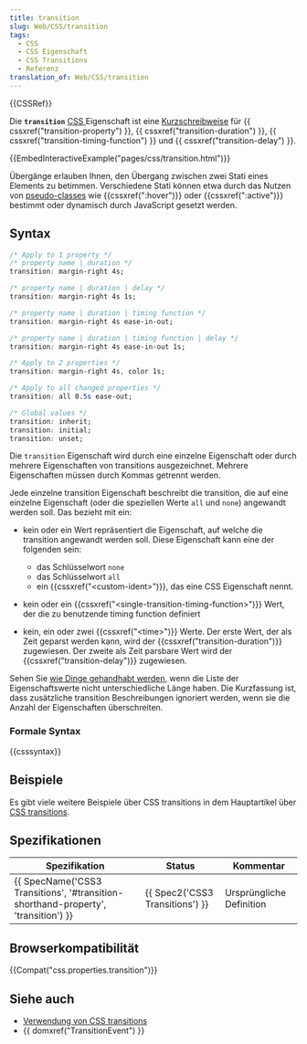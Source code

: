 ```yaml
---
title: transition
slug: Web/CSS/transition
tags:
  - CSS
  - CSS Eigenschaft
  - CSS Transitions
  - Referenz
translation_of: Web/CSS/transition
---
```

{{CSSRef}}

Die **`transition`** [CSS ](/en/CSS "CSS")Eigenschaft ist eine [Kurzschreibweise](/de/docs/Web/CSS/Shorthand_properties) für {{ cssxref("transition-property") }}, {{ cssxref("transition-duration") }}, {{ cssxref("transition-timing-function") }} und {{ cssxref("transition-delay") }}.

{{EmbedInteractiveExample("pages/css/transition.html")}}

Übergänge erlauben Ihnen, den Übergang zwischen zwei Stati eines Elements zu betimmen. Verschiedene Stati können etwa durch das Nutzen von [pseudo-classes](/de/docs/Web/CSS/Pseudo-classes "/en-US/docs/CSS/Pseudo-classes") wie {{cssxref(":hover")}} oder {{cssxref(":active")}} bestimmt oder dynamisch durch JavaScript gesetzt werden.

## Syntax

```css
/* Apply to 1 property */
/* property name | duration */
transition: margin-right 4s;

/* property name | duration | delay */
transition: margin-right 4s 1s;

/* property name | duration | timing function */
transition: margin-right 4s ease-in-out;

/* property name | duration | timing function | delay */
transition: margin-right 4s ease-in-out 1s;

/* Apply to 2 properties */
transition: margin-right 4s, color 1s;

/* Apply to all changed properties */
transition: all 0.5s ease-out;

/* Global values */
transition: inherit;
transition: initial;
transition: unset;
```

Die `transition` Eigenschaft wird durch eine einzelne Eigenschaft oder durch mehrere Eigenschaften von transitions ausgezeichnet. Mehrere Eigenschaften müssen durch Kommas getrennt werden.

Jede einzelne transition Eigenschaft beschreibt die transition, die auf eine einzelne Eigenschaft (oder die speziellen Werte `all` und `none`) angewandt werden soll. Das bezieht mit ein:

- kein oder ein Wert repräsentiert die Eigenschaft, auf welche die transition angewandt werden soll. Diese Eigenschaft kann eine der folgenden sein:

  - das Schlüsselwort `none`
  - das Schlüsselwort `all`
  - ein {{cssxref("&lt;custom-ident&gt;")}}, das eine CSS Eigenschaft nennt.

- kein oder ein {{cssxref("&lt;single-transition-timing-function&gt;")}} Wert, der die zu benutzende timing function definiert
- kein, ein oder zwei {{cssxref("&lt;time&gt;")}} Werte. Der erste Wert, der als Zeit geparst werden kann, wird der {{cssxref("transition-duration")}} zugewiesen. Der zweite als Zeit parsbare Wert wird der {{cssxref("transition-delay")}} zugewiesen.

Sehen Sie [wie Dinge gehandhabt werden](/de/docs/Web/CSS/CSS_Transitions/Using_CSS_transitions#When_property_value_lists_are_of_different_lengths "en/CSS/CSS transitions#When property value lists are of different lengths"), wenn die Liste der Eigenschaftswerte nicht unterschiedliche Länge haben. Die Kurzfassung ist, dass zusätzliche transition Beschreibungen ignoriert werden, wenn sie die Anzahl der Eigenschaften überschreiten.

### Formale Syntax

{{csssyntax}}

## Beispiele

Es gibt viele weitere Beispiele über CSS transitions in dem Hauptartikel über [CSS transitions](/de/docs/Web/CSS/CSS_Transitions/Using_CSS_transitions "en/CSS/CSS transitions").

## Spezifikationen

| Spezifikation                                                                                                | Status                                   | Kommentar                |
| ------------------------------------------------------------------------------------------------------------ | ---------------------------------------- | ------------------------ |
| {{ SpecName('CSS3 Transitions', '#transition-shorthand-property', 'transition') }} | {{ Spec2('CSS3 Transitions') }} | Ursprüngliche Definition |

## Browserkompatibilität

{{Compat("css.properties.transition")}}

## Siehe auch

- [Verwendung von CSS transitions](/de/docs/CSS/Using_CSS_transitions "en/CSS/CSS transitions")
- {{ domxref("TransitionEvent") }}
